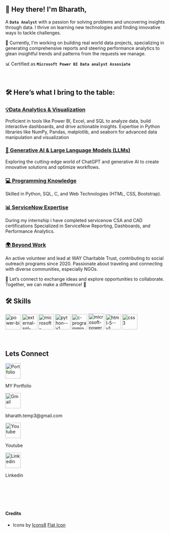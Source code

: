 
## 👋  Hey there! I'm **Bharath**,
A **`Data Analyst`** with a passion for solving problems and uncovering insights through data. I thrive on learning new technologies and finding innovative ways to tackle challenges.

🌱  Currently, I'm working on building real world data projects, specializing in generating comprehensive reports and steering performance analytics to glean insightful trends and patterns from the requests we manage.

📊 Certified as **`Microsoft Power BI Data analyst Assosiate`**

<br>

## 🛠️ Here’s what I bring to the table:

### <ins>💡Data Analytics & Visualization</ins>
Proficient in tools like Power BI, Excel, and SQL to analyze data, build interactive dashboards, and drive actionable insights.
Expertise in Python libraries like NumPy, Pandas, matplotlib, and seaborn for advanced data manipulation and visualization

### <ins>🤖 Generative AI & Large Language Models (LLMs)</ins>
Exploring the cutting-edge world of ChatGPT and generative AI to create innovative solutions and optimize workflows.

### <ins>💻 Programming Knowledge</ins>
Skilled in Python, SQL, C, and Web Technologies (HTML, CSS, Bootstrap).

### <ins>📊 ServiceNow Expertise</ins>
During my internship i have completed servicenow CSA and CAD certifications
Specialized in ServiceNow Reporting, Dashboards, and Performance Analytics.

### <ins>🌍 Beyond Work</ins>
An active volunteer and lead at WAY Charitable Trust, contributing to social outreach programs since 2020.
Passionate about traveling and connecting with diverse communities, especially NGOs.

🤝 Let’s connect to exchange ideas and explore opportunities to collaborate. Together, we can make a difference! 🌟

## 🛠 Skills

<img src="https://img.icons8.com/color/48/power-bi.png" alt="power-bi" width="48" height="48"/> <img width="48" height="48" src="https://img.icons8.com/external-flaticons-lineal-color-flat-icons/64/external-sql-computer-programming-flaticons-lineal-color-flat-icons.png" alt="external-sql-computer-programming-flaticons-lineal-color-flat-icons"/> <img width="48" height="48" src="https://img.icons8.com/doodle/48/microsoft-excel-2019.png" alt="microsoft-excel-2019"/>  <img width="48" height="48" src="https://img.icons8.com/color/48/python--v1.png" alt="python--v1"/> <img width="48" height="48" src="https://img.icons8.com/fluency/48/c-programming.png" alt="c-programming"/>  <img width="50" height="50" src="https://img.icons8.com/bubbles/50/microsoft-powerpoint-2019.png" alt="microsoft-powerpoint-2019"/> <img width="48" height="48" src="https://img.icons8.com/color/48/html-5--v1.png" alt="html-5--v1"/> <img width="48" height="48" src="https://img.icons8.com/plasticine/100/css3.png" alt="css3"/>

<!---
bharath-amaresam/bharath-amaresam is a ✨ special ✨ repository because its `README.md` (this file) appears on your GitHub profile.
You can click the Preview link to take a look at your changes.
--->
<br>

## Lets Connect
<div><a href= "https://codebasics.io/portfolio/Amaresam-Sai-Bharath-Chand"><img src="https://github.com/user-attachments/assets/06c2eeb7-0c85-4862-bf66-f5c8914634cf" alt="Portfolio" width="48" height="48"/></a><p>MY Portfolio</p></div>
<div><img src="https://github.com/bharath-amaresam/bharath-amaresam/assets/82637423/c607fb52-ec58-4fea-9e0d-18551fa4f1f7" alt="Gmail" width="48" height="48"/> <p>bharath.temp3@gmail.com</p></div></n>
<div><a href= "https://youtu.be/ZkzLYNFPqwk"><img src="https://github.com/bharath-amaresam/bharath-amaresam/assets/82637423/c9ba9779-35b7-4f33-b42e-bb1e6a4d1c51" alt="Youtube" width="48" height="48"/></a><p>Youtube</p></div>
<div><a href= "www.linkedin.com/in/amaresam-sai-bharath-chand-47ba50168"><img src="https://github.com/bharath-amaresam/bharath-amaresam/assets/82637423/afb98b22-4278-4a98-888a-92f1ef075246" alt="Linkedin" width="48" height="48"/></a><p>Linkedin</p></div>
<br>
<br>
<br>
<br>

#### Credits

- Icons by <a href="https://icons8.com">Icons8</a>
<a href="https://www.flaticon.com">Flat Icon</a>


